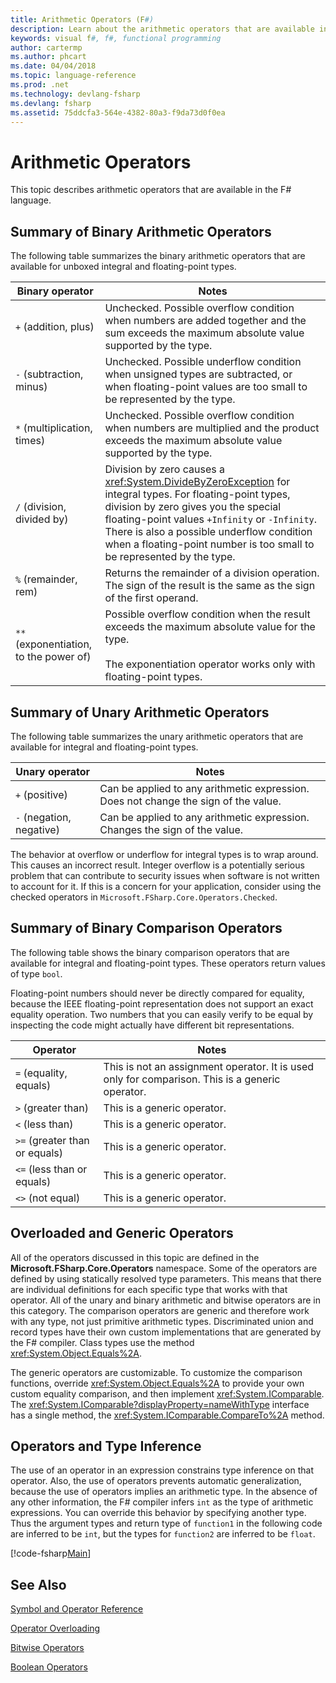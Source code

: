 ```yaml
---
title: Arithmetic Operators (F#)
description: Learn about the arithmetic operators that are available in the F# programming language.
keywords: visual f#, f#, functional programming
author: cartermp
ms.author: phcart
ms.date: 04/04/2018
ms.topic: language-reference
ms.prod: .net
ms.technology: devlang-fsharp
ms.devlang: fsharp
ms.assetid: 75ddcfa3-564e-4382-80a3-f9da73d0f0ea 
---
```


# Arithmetic Operators

This topic describes arithmetic operators that are available in the F# language.

## Summary of Binary Arithmetic Operators
The following table summarizes the binary arithmetic operators that are available for unboxed integral and floating-point types.

|Binary operator|Notes|
|---------------|-----|
|`+` (addition, plus)|Unchecked. Possible overflow condition when numbers are added together and the sum exceeds the maximum absolute value supported by the type.|
|`-` (subtraction, minus)|Unchecked. Possible underflow condition when unsigned types are subtracted, or when floating-point values are too small to be represented by the type.|
|`*` (multiplication, times)|Unchecked. Possible overflow condition when numbers are multiplied and the product exceeds the maximum absolute value supported by the type.|
|`/` (division, divided by)|Division by zero causes a <xref:System.DivideByZeroException> for integral types. For floating-point types, division by zero gives you the special floating-point values `+Infinity` or `-Infinity`. There is also a possible underflow condition when a floating-point number is too small to be represented by the type.|
|`%` (remainder, rem)|Returns the remainder of a division operation. The sign of the result is the same as the sign of the first operand.|
|`**` (exponentiation, to the power of)|Possible overflow condition when the result exceeds the maximum absolute value for the type.<br /><br />The exponentiation operator works only with floating-point types.|

## Summary of Unary Arithmetic Operators
The following table summarizes the unary arithmetic operators that are available for integral and floating-point types.


|      Unary operator      |                                        Notes                                        |
|--------------------------|-------------------------------------------------------------------------------------|
|      `+` (positive)      | Can be applied to any arithmetic expression. Does not change the sign of the value. |
| `-` (negation, negative) |     Can be applied to any arithmetic expression. Changes the sign of the value.     |

The behavior at overflow or underflow for integral types is to wrap around. This causes an incorrect result. Integer overflow is a potentially serious problem that can contribute to security issues when software is not written to account for it. If this is a concern for your application, consider using the checked operators in `Microsoft.FSharp.Core.Operators.Checked`.


## Summary of Binary Comparison Operators
The following table shows the binary comparison operators that are available for integral and floating-point types. These operators return values of type `bool`.

Floating-point numbers should never be directly compared for equality, because the IEEE floating-point representation does not support an exact equality operation. Two numbers that you can easily verify to be equal by inspecting the code might actually have different bit representations.



|Operator|Notes|
|--------|-----|
|`=` (equality, equals)|This is not an assignment operator. It is used only for comparison. This is a generic operator.|
|`>` (greater than)|This is a generic operator.|
|`<` (less than)|This is a generic operator.|
|`>=` (greater than or equals)|This is a generic operator.|
|`<=` (less than or equals)|This is a generic operator.|
|`<>` (not equal)|This is a generic operator.|

## Overloaded and Generic Operators
All of the operators discussed in this topic are defined in the **Microsoft.FSharp.Core.Operators** namespace. Some of the operators are defined by using statically resolved type parameters. This means that there are individual definitions for each specific type that works with that operator. All of the unary and binary arithmetic and bitwise operators are in this category. The comparison operators are generic and therefore work with any type, not just primitive arithmetic types. Discriminated union and record types have their own custom implementations that are generated by the F# compiler. Class types use the method <xref:System.Object.Equals%2A>.

The generic operators are customizable. To customize the comparison functions, override <xref:System.Object.Equals%2A> to provide your own custom equality comparison, and then implement <xref:System.IComparable>. The <xref:System.IComparable?displayProperty=nameWithType> interface has a single method, the <xref:System.IComparable.CompareTo%2A> method.


## Operators and Type Inference
The use of an operator in an expression constrains type inference on that operator. Also, the use of operators prevents automatic generalization, because the use of operators implies an arithmetic type. In the absence of any other information, the F# compiler infers `int` as the type of arithmetic expressions. You can override this behavior by specifying another type. Thus the argument types and return type of `function1` in the following code are inferred to be `int`, but the types for `function2` are inferred to be `float`.

[!code-fsharp[Main](../../../../samples/snippets/fsharp/lang-ref-1/snippet3501.fs)]

## See Also
[Symbol and Operator Reference](index.md)

[Operator Overloading](../operator-overloading.md)

[Bitwise Operators](bitwise-operators.md)

[Boolean Operators](boolean-operators.md)
